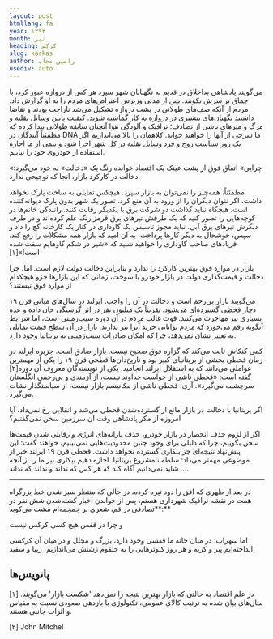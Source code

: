 ```yaml
---
layout: post
htmllang: fa
year: ۱۳۹۳
month: تیر
heading: کرکس
slug: karkas
author: رامین مجاب
usediv: auto
---
```

 
می‌گویند پادشاهی بداخلاق در قدیم به نگهبانان شهر سپرد هر کس از دروازه عبور کرد، با چماق بر سرش بکوبند. پس از مدتی وزیرش اعتراض‌های مردم را به او گزارش داد. مردم از آنکه صف‌های طولانی در پشت دروازه تشکیل می‌شد ناراحت بودند و تقاضا داشتند نگهبان‌های بیشتری در دروازه به کار گماشته شوند. کیفیت پایین وسایل نقلیه و مرگ و میرهای ناشی از تصادف؛ ترافیک و آلودگی هوا آنچنان سابقه طولانی پیدا کرده که مطمئناً آیندگان در DNA ما شرحی از آنها را خواهند خواند. کلاهمان را بالا می‌اندازیم اگر یک روز سیاست زوج و فرد وسایل نقلیه در کل شهر اجرا شود و نیمی از ما اجازه استفاده از خودروی خود را نیابیم.

«چرایی» اتفاق فوق از پشت عینک یک اقتصاد خوانده رنگ یک «دخالت» به خود می‌گیرد: دخالت در کارکرد بازار، آنجا که توجیحی ندارد.

مطمئناً، همه‌چیز را نمی‌توان به بازار سپرد. هیچکس تمایلی به ساخت پارک نخواهد داشت، اگر نتوان دیگران را از ورود به آن منع کرد. تصور یک شهر بدون پارک دیوانه‌کننده است. هیچگاه نباید گذاشت دو شرکت برق با یکدیگر رقابت کنند. رانندگی خانم‌ها در کوچه‌هایی را تصور کنید که یک طرفش تیرهای برق قرمز رنگ علم کرده‌اند و در طرف دیگرش تیرهای برق آبی. نباید مجوز تاسیس یک گاوداری در کنار یک کارخانه گچ را داد و سپس، خوشحال به دیگر کارها پرداخت، به آن امید که بازار همه مشکلات را رفع کند. فریادهای صاحب گاوداری را خواهید شنید که «شیر در شکم گاوهایم سفت شده است!»[۱]

بازار در موارد فوق بهترین کارکرد را ندارد و بنابراین دخالت دولت لازم است. اما، چرا دخالت و قیمت‌گذاری دولت در بازار خودرو یا سوخت، زمانی که این بازارها جزو هیچکدام از موارد فوق نیستند؟

می‌گویند بازار بی‌رحم است و دخالت در آن را واجب. ایرلند در سال‌های میانی قرن ۱۹ دچار قحطی گسترده‌ای می‌شود. تقریباً یک میلیون نفر در اثر گرسنگی جان داده و عده بسیاری نیز مهاجرت می‌کنند. قوت غالب مردم در آن دوره سیب‌زمینی است، اما شرایط آنگونه رقم می‌خورد که مردم توانایی خرید آنرا نیز ندارند. بازار در آن سطح قیمت تمایلی به تغییر نشان نمی‌دهد، چرا  که امکان صادرات سیب‌زمینی به بریتانیا وجود دارد.

کمی کنکاش ثابت می‌کند که گزاره فوق صحیح نیست. بازار صادق است. جزیره ایرلند در زمان قحطی بخشی از  بریتانیای کبیر بود و تاریخ‌دان‌ها قطحی قرن ۱۹ را یکی از مهمترین عواملی می‌دانند که به استقلال ایرلند انجامید. یکی از نویسندگان معروف آن دوره[۲] گفته است: «قحطی ناشی از خواست خداوند نیست، از آزمندی و بی‌رحمی انگلستان سرچشمه می‌گیرد». آری، قحطی ناشی از مکانیسم بازار نیست، از سیاستگذار نشات می‌گیرد.

اگر بریتانیا با دخالت در بازار مانع از گسترده‌شدن قحطی می‌شد و انقلابی رخ نمی‌داد، آیا امروزه از مکر پادشاهی وقت آن سرزمین سخن نمی‌گفتیم؟

اگر از لزوم حذف انحصار در بازار خودرو، حذف یارانه‌های انرژی و رقابتی شدن قیمت‌ها سخن بگوییم، چرا که دلیلی برای وجود چنین محدودیت‌هایی نمی‌بینیم، خواهند گفت: این پیش‌نهاد  نتیجه‌ای جز بیکاری گسترده نخواهد داشت. قحطی قرن ۱۹ ایرلند خبر از موضوعی مهمتر می‌داد: سلطه نامشروع بریتانیا. اجازه دهیم بیکاری نیز ما را از آنچه شاید نمی‌دانیم آگاه کند که هر کس که نداند و نداند که نداند ....

***

در بعد از ظهری که افق را دود تیره کرده، در حالی که منتظر سبز شدن خط بزرگراه همت در نقشه ترافیک شهرداری هستم، پس از خواندن اخبار کشته‌شدن شش نفر در تصادفی در قم، شعری بر جمجمه‌ام مشت می‌کوبد**:**

و چرا در قفس هیچ کسی کرکس نیست

اما سهراب؛ در میان خانه ما قفسی وجود دارد، بزرگ و مجلل و در میان آن کرکسی انداخته‌ایم پیر و کریه و هر روز کبوترهایی را به حلقوم زشتش می‌اندازیم، زیبا و سفید. 


## پانویس‌ها

[۱]  در علم اقتصاد به حالتی که بازار بهترین نتیجه را نمی‌دهد 'شکست بازار' می‌گویند. مثال‌های بیان شده به ترتیب کالای عمومی، تکنولوژی با بازدهی صعودی نسبت به مقیاس و اثرات جانبی هستند.

[۲] John Mitchel

